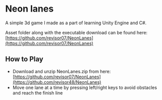 # Neon lanes
A simple 3d game I made as a part of learning Unity Engine and C#.

Asset folder along with the executable download can be found here: [https://github.com/revisor07/NeonLanes](https://github.com/revisor07/NeonLanes)


## How to Play


- Download and unzip NeonLanes.zip from here: [https://github.com/revisor07/NeonLanes](https://github.com/revisor48/NeonLanes)
- Move one lane at a time by pressing left/right keys to avoid obstacles and reach the finish line 